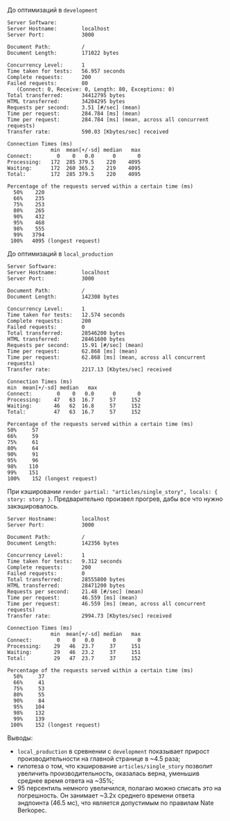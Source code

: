 До оптимизаций в `development`

```
Server Software:
Server Hostname:        localhost
Server Port:            3000

Document Path:          /
Document Length:        171022 bytes

Concurrency Level:      1
Time taken for tests:   56.957 seconds
Complete requests:      200
Failed requests:        80
   (Connect: 0, Receive: 0, Length: 80, Exceptions: 0)
Total transferred:      34412795 bytes
HTML transferred:       34204295 bytes
Requests per second:    3.51 [#/sec] (mean)
Time per request:       284.784 [ms] (mean)
Time per request:       284.784 [ms] (mean, across all concurrent requests)
Transfer rate:          590.03 [Kbytes/sec] received

Connection Times (ms)
              min  mean[+/-sd] median   max
Connect:        0    0   0.0      0       0
Processing:   172  285 379.5    220    4095
Waiting:      172  260 365.2    219    4095
Total:        172  285 379.5    220    4095

Percentage of the requests served within a certain time (ms)
  50%    220
  66%    235
  75%    253
  80%    265
  90%    432
  95%    468
  98%    555
  99%   3794
 100%   4095 (longest request)

```

До оптимизаций в `local_production`

```
Server Software:
Server Hostname:        localhost
Server Port:            3000

Document Path:          /
Document Length:        142308 bytes

Concurrency Level:      1
Time taken for tests:   12.574 seconds
Complete requests:      200
Failed requests:        0
Total transferred:      28546200 bytes
HTML transferred:       28461600 bytes
Requests per second:    15.91 [#/sec] (mean)
Time per request:       62.868 [ms] (mean)
Time per request:       62.868 [ms] (mean, across all concurrent requests)
Transfer rate:          2217.13 [Kbytes/sec] received

Connection Times (ms)
min  mean[+/-sd] median   max
Connect:        0    0   0.0      0       0
Processing:    47   63  16.7     57     152
Waiting:       46   62  16.8     57     152
Total:         47   63  16.7     57     152

Percentage of the requests served within a certain time (ms)
50%     57
66%     59
75%     61
80%     64
90%     91
95%     96
98%    110
99%    151
100%    152 (longest request)
```

При кэшировании `render partial: "articles/single_story", locals: { story: story }`. Предварительно произвел прогрев,
дабы все что нужно закэшировалось.

```
Server Hostname:        localhost
Server Port:            3000

Document Path:          /
Document Length:        142356 bytes

Concurrency Level:      1
Time taken for tests:   9.312 seconds
Complete requests:      200
Failed requests:        0
Total transferred:      28555800 bytes
HTML transferred:       28471200 bytes
Requests per second:    21.48 [#/sec] (mean)
Time per request:       46.559 [ms] (mean)
Time per request:       46.559 [ms] (mean, across all concurrent requests)
Transfer rate:          2994.73 [Kbytes/sec] received

Connection Times (ms)
              min  mean[+/-sd] median   max
Connect:        0    0   0.0      0       0
Processing:    29   46  23.7     37     151
Waiting:       29   46  23.2     37     151
Total:         29   47  23.7     37     152

Percentage of the requests served within a certain time (ms)
  50%     37
  66%     41
  75%     53
  80%     55
  90%     84
  95%    104
  98%    132
  99%    139
 100%    152 (longest request)
```

Выводы:

- `local_production` в сревнении с `development` показывает прирост производительности на главной странице в ~4.5 раза;
- гипотеза о том, что кэширование `articles/single_story` позволит увеличить производительность, оказалась верна,
  уменьшив среднее время ответа на ~35%;
- 95 персентиль немного увеличился, полагаю можно списать это на погрешность.
  Он занимает ~3.2x среднего времени ответа эндпоинта (46.5 мс), что является допустимым по правилам Nate Berkopec.
